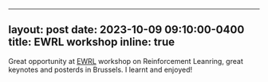   ---
layout: post
date: 2023-10-09 09:10:00-0400
title: EWRL workshop
inline: true
---

Great opportunity at [EWRL](https://ewrl.wordpress.com/ewrl16-2023/) workshop on Reinforcement Leanring, great keynotes and posterds in Brussels. I learnt and enjoyed!
